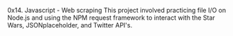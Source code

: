 0x14. Javascript - Web scraping
This project involved practicing file I/O on Node.js and using the NPM request framework to interact with the Star Wars, JSONplaceholder, and Twitter API's.


